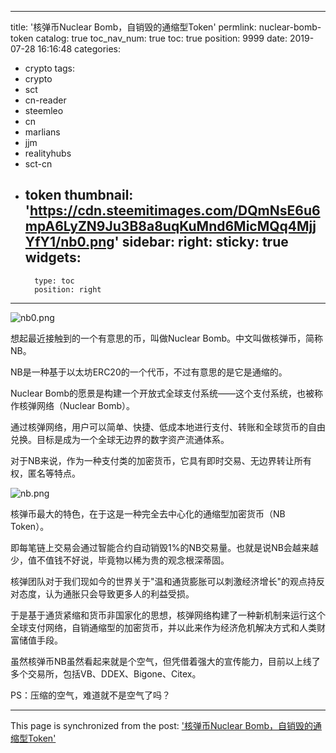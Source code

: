 
---
title: '核弹币Nuclear Bomb，自销毁的通缩型Token'
permlink: nuclear-bomb-token
catalog: true
toc_nav_num: true
toc: true
position: 9999
date: 2019-07-28 16:16:48
categories:
- crypto
tags:
- crypto
- sct
- cn-reader
- steemleo
- cn
- marlians
- jjm
- realityhubs
- sct-cn
- token
thumbnail: 'https://cdn.steemitimages.com/DQmNsE6u6mpA6LyZN9Ju3B8a8uqKuMnd6MicMQq4MjjYfY1/nb0.png'
sidebar:
    right:
        sticky: true
widgets:
    -
        type: toc
        position: right
---


![nb0.png](https://cdn.steemitimages.com/DQmNsE6u6mpA6LyZN9Ju3B8a8uqKuMnd6MicMQq4MjjYfY1/nb0.png)

想起最近接触到的一个有意思的币，叫做Nuclear Bomb。中文叫做核弹币，简称NB。

NB是一种基于以太坊ERC20的一个代币，不过有意思的是它是通缩的。

Nuclear Bomb的愿景是构建一个开放式全球支付系统——这个支付系统，也被称作核弹网络（Nuclear Bomb）。

通过核弹网络，用户可以简单、快捷、低成本地进行支付、转账和全球货币的自由兑换。目标是成为一个全球无边界的数字资产流通体系。

对于NB来说，作为一种支付类的加密货币，它具有即时交易、无边界转让所有权，匿名等特点。


![nb.png](https://cdn.steemitimages.com/DQmRvz4dTx4NM32wghkZuhFkMfumpL76mUBDEG1RJ1aKQ7J/nb.png)

核弹币最大的特色，在于这是一种完全去中心化的通缩型加密货币（NB Token）。

即每笔链上交易会通过智能合约自动销毁1%的NB交易量。也就是说NB会越来越少，值不值钱不好说，毕竟物以稀为贵的观念根深蒂固。

核弹团队对于我们现如今的世界关于"温和通货膨胀可以刺激经济增长"的观点持反对态度，认为通胀只会导致更多人的利益受损。

于是基于通货紧缩和货币非国家化的思想，核弹网络构建了一种新机制来运行这个全球支付网络，自销通缩型的加密货币，并以此来作为经济危机解决方式和人类财富储值手段。

虽然核弹币NB虽然看起来就是个空气，但凭借着强大的宣传能力，目前以上线了多个交易所，包括VB、DDEX、Bigone、Citex。

PS：压缩的空气，难道就不是空气了吗？

- - -

This page is synchronized from the post: ['核弹币Nuclear Bomb，自销毁的通缩型Token'](https://steemit.com/@jianan/nuclear-bomb-token)
